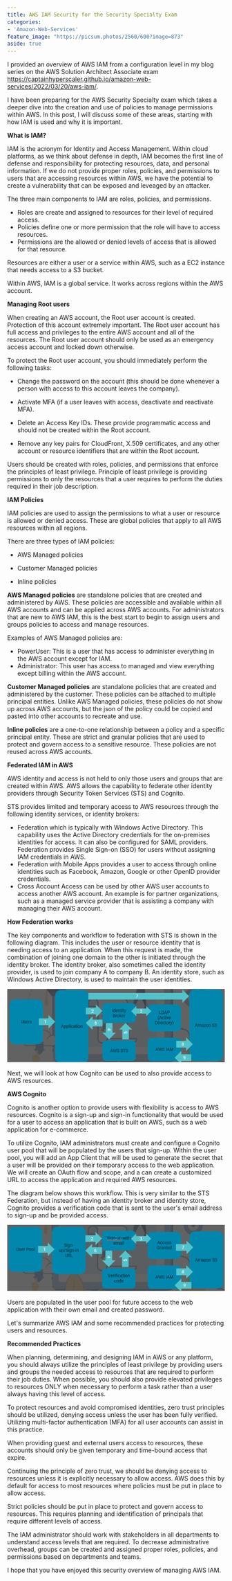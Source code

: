 ```yaml
---
title: AWS IAM Security for the Security Specialty Exam
categories:
- 'Amazon-Web-Services'
feature_image: "https://picsum.photos/2560/600?image=873"
aside: true
---
```


I provided an overview of AWS IAM from a configuration level in my blog series on the AWS Solution Architect Associate exam <https://captainhyperscaler.github.io/amazon-web-services/2022/03/20/aws-iam/>. 

I have been preparing for the AWS Security Specialty exam which takes a deeper dive into the creation and use of policies to manage permissions within AWS.  In this post, I will discuss some of these areas, starting with how IAM is used and why it is important.

**What is IAM?**

IAM is the acronym for Identity and Access Management.  Within cloud platforms, as we think about defense in depth, IAM becomes the first line of defense and responsibility for protecting resources, data, and personal information.  If we do not provide proper roles, policies, and permissions to users that are accessing resources within AWS, we have the potential to create a vulnerability that can be exposed and leveaged by an attacker.

The three main components to IAM are roles, policies, and permissions.
- Roles are create and assigned to resources for their level of required access.
- Policies define one or more permission that the role will have to access resources.
- Permissions are the allowed or denied levels of access that is allowed for that resource.

Resources are either a user or a service within AWS, such as a EC2 instance that needs access to a S3 bucket.

Within AWS, IAM is a global service.  It works across regions within the AWS account.

**Managing Root users**

When creating an AWS account, the Root user account is created.  Protection of this account extremely important.  The Root user account has full access and privileges to the entire AWS account and all of the resources.  The Root user account should only be used as an emergency access account and locked down otherwise.  

To protect the Root user account, you should immediately perform the following tasks:

- Change the password on the account (this should be done whenever a person with access to this account leaves the company).

- Activate MFA (if a user leaves with access, deactivate and reactivate MFA).

- Delete an Access Key IDs.  These provide programmatic access and should not be created within the Root account.

- Remove any key pairs for CloudFront, X.509 certificates, and any other account or resource identifiers that are within the Root account.

Users should be created with roles, policies, and permissions that enforce the principles of least privilege. Principle of least privilege is providing permissions to only the resources that a user requires to perform the duties required in their job description.

**IAM Policies**

IAM policies are used to assign the permissions to what a user or resource is allowed or denied access.  These are global policies that apply to all AWS resources within all regions.

There are three types of IAM policies:

- AWS Managed policies

- Customer Managed policies

- Inline policies

**AWS Managed policies** are standalone policies that are created and administered by AWS.  These policies are accessible and available within all AWS accounts and can be applied across AWS accounts.  For administrators that are new to AWS IAM, this is the best start to begin to assign users and groups policies to access and manage resources.

Examples of AWS Managed policies are:
- PowerUser: This is a user that has access to administer everything in the AWS account except for IAM.
- Administrator: This user has access to managed and view everything except billing within the AWS account.

**Customer Managed policies** are standalone policies that are created and administered by the customer.  These policies can be attached to multiple principal entities.  Unlike AWS Managed policies, these policies do not show up across AWS accounts, but the json of the policy could be copied and pasted into other accounts to recreate and use.

**Inline policies** are a one-to-one relationship between a policy and a specific principal entity.  These are strict and granular policies that are used to protect and govern access to a sensitive resource.  These policies are not reused across AWS accounts.

**Federated IAM in AWS**

AWS identity and access is not held to only those users and groups that are created within AWS.  AWS allows the capability to federate other identity providers through Security Token Services (STS) and Cognito.

STS provides limited and temporary access to AWS resources through the following identity services, or identity brokers:
- Federation which is typically with Windows Active Directory.  This capability uses the Active Directory credentials for the on-premises identities for access.  It can also be configured for SAML providers.  Federation provides Single Sign-on (SSO) for users without assigning IAM credentials in AWS.
- Federation with Mobile Apps provides a user to access through online identities such as Facebook, Amazon, Google or other OpenID provider credentials.
- Cross Account Access can be used by other AWS user accounts to access another AWS account.  An example is for partner organizations, such as a managed service provider that is assisting a company with managing their AWS account.

**How Federation works**

The key components and workflow to federation with STS is shown in the following diagram.  This includes the user or resource identity that is needing access to an application. When this request is made, the combination of joining one domain to the other is initiated through the identity broker.  The identity broker, also sometimes called the identity provider, is used to join company A to company B.  An identity store, such as Windows Active Directory, is used to maintain the user identities.

![This image shows the workflow of STS Federation within AWS.](images/../../images/Wordpress-Images/aws-federation.png)

Next, we will look at how Cognito can be used to also provide access to AWS resources.

**AWS Cognito**

Cognito is another option to provide users with flexibility is access to AWS resources.  Cognito is a sign-up and sign-in functionality that would be used for a user to access an application that is built on AWS, such as a web application for e-commerce. 

To utilize Cognito, IAM administrators must create and configure a Cognito user pool that will be populated by the users that sign-up.  Within the user pool, you will add an App Client that will be used to generate the secret that a user will be provided on their temporary access to the web application.  We will create an OAuth flow and scope, and a can create a customized URL to access the application and required AWS resources.

The diagram below shows this workflow.  This is very similar to the STS Federation, but instead of having an identity broker and identity store, Cognito provides a verification code that is sent to the user's email address to sign-up and be provided access.  

![This image shows the workflow of Cognito access within AWS.](images/../../images/Wordpress-Images/aws-cognito.png)

Users are populated in the user pool for future access to the web application with their own email and created password.

Let's summarize AWS IAM and some recommended practices for protecting users and resources.

**Recommended Practices**

When planning, determining, and designing IAM in AWS or any platform, you should always utilize the principles of least privilege by providing users and groups the needed access to resources that are required to perform their job duties.  When possible, you should also provide elevated privileges to resources ONLY when necessary to perform a task rather than a user always having this level of access.

To protect resources and avoid compromised identities, zero trust principles should be utilized, denying access unless the user has been fully verified.  Utilizing multi-factor authentication (MFA) for all user accounts can assist in this practice.

When providing guest and external users access to resources, these accounts should only be given temporary and time-bound access that expire.  

Continuing the principle of zero trust, we should be  denying access to resources unless it is explicitly necessary to allow access.  AWS does this by default for access to most resources where policies must be put in place to allow access.  

Strict policies should be put in place to protect and govern access to resources.  This requires planning and identification of principals that require different levels of access.  

The IAM administrator should work with stakeholders in all departments to understand access levels that are required. To decrease administrative overhead, groups can be created and assigned proper roles, policies, and permissions based on departments and teams.

I hope that you have enjoyed this security overview of managing AWS IAM.




